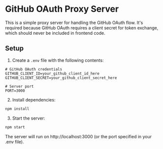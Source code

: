 # GitHub OAuth Proxy Server

This is a simple proxy server for handling the GitHub OAuth flow. It's required because GitHub OAuth requires a client secret for token exchange, which should never be included in frontend code.

## Setup

1. Create a `.env` file with the following contents:
```
# GitHub OAuth credentials
GITHUB_CLIENT_ID=your_github_client_id_here
GITHUB_CLIENT_SECRET=your_github_client_secret_here

# Server port
PORT=3000
```

2. Install dependencies:
```bash
npm install
```

3. Start the server:
```bash
npm start
```

The server will run on http://localhost:3000 (or the port specified in your .env file). 